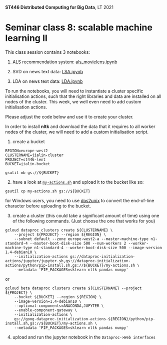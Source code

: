 **ST446 Distributed Computing for Big Data**, LT 2021
# Seminar class 8: scalable machine learning II

This class session contains 3 notebooks:

1. ALS recommendation system: [als_movielens.ipynb](als_movielens.ipynb)

2. SVD on news text data: [LSA.ipynb](LSA.ipynb)

3. LDA on news text data: [LDA.ipynb](LDA.ipynb)

To run the notebooks, you will need to instantiate a cluster specific initialisation actions, such that the right libraries and data are installed on all nodes of the cluster. This week, we well even need to add custom initialisation actions.

Please adjust the code below and use it to create your cluster.

In order to install **nltk** and download the data that it requires to all worker nodes of the cluster, we will need to add a custom initialisation script.

1. create a bucket

```
REGION=europe-west2
CLUSTERNAME=jialin-cluster
PROJECT=st446-lent
BUCKET=jialin-bucket

gsutil mb gs://${BUCKET}
```

2. have a look at [`my-actions.sh`](./my-actions.sh) and upload it to the bucket like so:

```
gsutil cp my-actions.sh gs://${BUCKET}
```

for Windows users, you need to use [dos2unix](http://dos2unix.sourceforge.net/) to convert the end-of-line character before uploading to the bucket.

3. create a cluster (this could take a significant amount of time) using one of the following commands. (Just choose the one that works for you)

```
gcloud dataproc clusters create ${CLUSTERNAME} \
    --project ${PROJECT} --region ${REGION} \
    --subnet default --zone europe-west2-a --master-machine-type n1-standard-4 --master-boot-disk-size 500 --num-workers 2 --worker-machine-type n1-standard-4 --worker-boot-disk-size 500 --image-version 1.4-debian10 \
    --initialization-actions gs://dataproc-initialization-actions/jupyter/jupyter.sh,gs://dataproc-initialization-actions/python/pip-install.sh,gs://${BUCKET}/my-actions.sh \
    --metadata 'PIP_PACKAGES=sklearn nltk pandas numpy'
```

or

```
gcloud beta dataproc clusters create ${CLUSTERNAME} --project ${PROJECT} \
    --bucket ${BUCKET} --region ${REGION} \
    --image-version=1.4-debian10 \
    --optional-components=ANACONDA,JUPYTER \
    --enable-component-gateway \
    --initialization-actions \
    gs://goog-dataproc-initialization-actions-${REGION}/python/pip-install.sh,gs://${BUCKET}/my-actions.sh \
    --metadata 'PIP_PACKAGES=sklearn nltk pandas numpy'
```

4. upload and run the jupyter notebook in the `Dataproc->Web interfaces`


